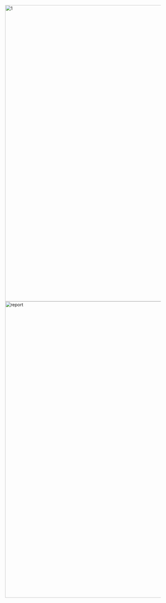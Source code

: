 <img width="960" alt="1" src="https://github.com/Rushmia07/API_TESTING-Project-Booking-project-/assets/134592496/e5816c91-d3a0-4f33-b61c-f97c72c6c50d">
<img width="960" alt="report" src="https://github.com/Rushmia07/API_TESTING-Project-Booking-project-/assets/134592496/fd1d268b-aa66-4c27-9f70-2171b6fa6fc3">

